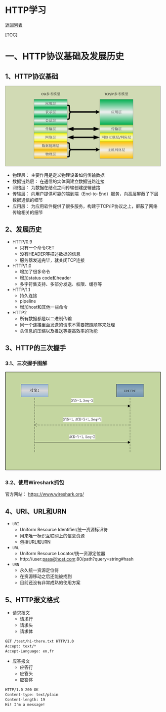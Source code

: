# HTTP学习

[返回列表](https://github.com/EmonCodingFrontEnd/frontend-tutorial)

[TOC]

# 一、HTTP协议基础及发展历史

## 1、HTTP协议基础

![网络参考模型](./images/2017082601.png)

- 物理层： 主要作用是定义物理设备如何传输数据
- 数据链路层： 在通信的实体间建立数据链路连接
- 网络层： 为数据在结点之间传输创建逻辑链路
- 传输层： 向用户提供可靠的端到端（End-to-End）服务，向高层屏蔽了下层数据通信的细节
- 应用层： 为应用软件提供了很多服务，构建于TCP/IP协议之上，屏蔽了网络传输相关的细节

## 2、发展历史

- HTTP/0.9
  - 只有一个命令GET
  - 没有HEADER等描述数据的信息
  - 服务器发送完毕，就关闭TCP连接
- HTTP/1.0
  - 增加了很多命令
  - 增加status code和header
  - 多字符集支持、多部分发送、权限、缓存等
- HTTP/1.1
  - 持久连接
  - pipeline
  - 增加host和其他一些命令
- HTTP2
  - 所有数据都是以二进制传输
  - 同一个连接里面发送的请求不需要按照顺序来处理
  - 头信息的压缩以及推送等提高效率的功能

## 3、HTTP的三次握手

### 3.1、三次握手图解

![三次握手图解](./images/2018091101.png)

### 3.2、使用Wireshark抓包

官方网站： https://www.wireshark.org/

## 4、URI、URL和URN

- `URI` 
  - Uniform Resource Identifier/统一资源标识符
  - 用来唯一标识互联网上的信息资源
  - 包括URL和URN
- `URL` 
  - Uniform Resource Locator/统一资源定位器
  - http://user:pass@host.com:80/path?query=string#hash
- `URN`
  - 永久统一资源定位符
  - 在资源移动之后还能被找到
  - 目前还没有非常成熟的使用方案

## 5、HTTP报文格式

- 请求报文
  - 请求行
  - 请求头
  - 请求体

```
GET /test/hi-there.txt HTTP/1.0
Accept: text/*
Accept-Language: en,fr
```

- 应答报文
  - 应答行
  - 应答头
  - 应答体

```shell
HTTP/1.0 200 OK
Content-type: text/plain
Content-length: 19
Hi! I'm a message!
```







